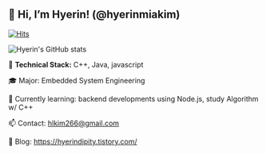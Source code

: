 ## 👋 Hi, I’m Hyerin! (@hyerinmiakim) 
[![Hits](https://hits.seeyoufarm.com/api/count/incr/badge.svg?url=https%3A%2F%2Fgithub.com%2Fhyerinmiakim%2Fhyerinmiakim&count_bg=%23688FFF&title_bg=%23000070&icon=iconify.svg&icon_color=%23F5F5F5&title=hits&edge_flat=false)](https://hits.seeyoufarm.com) 

![Hyerin's GitHub stats](https://github-readme-stats.vercel.app/api?username=hyerinmiakim&show_icons=true&theme=nightowl) 



👀 <b> Technical Stack:</b> C++, Java, javascript

🎓  Major:</b> Embedded System Engineering

🌱  Currently learning:</b> backend developments using Node.js, study Algorithm w/ C++

📫  Contact:</b> hlkim266@gmail.com

🎨  Blog:</b> https://hyerindipity.tistory.com/

<!---
hyerinmiakim/hyerinmiakim is a ✨ special ✨ repository because its `README.md` (this file) appears on your GitHub profile.
You can click the Preview link to take a look at your changes.
--->
